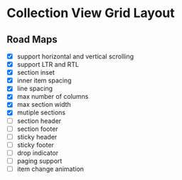 # Collection View Grid Layout

## Road Maps

- [x] support horizontal and vertical scrolling
- [x] support LTR and RTL
- [x] section inset
- [x] inner item spacing
- [x] line spacing
- [x] max number of columns
- [x] max section width
- [x] mutiple sections
- [ ] section header
- [ ] section footer
- [ ] sticky header
- [ ] sticky footer
- [ ] drop indicator
- [ ] paging support
- [ ] item change animation
